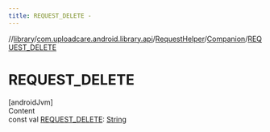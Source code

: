 ```yaml
---
title: REQUEST_DELETE -
---
```

//[library](../../../index.md)/[com.uploadcare.android.library.api](../../index.md)/[RequestHelper](../index.md)/[Companion](index.md)/[REQUEST_DELETE](-r-e-q-u-e-s-t_-d-e-l-e-t-e.md)



# REQUEST_DELETE  
[androidJvm]  
Content  
const val [REQUEST_DELETE](-r-e-q-u-e-s-t_-d-e-l-e-t-e.md): [String](https://kotlinlang.org/api/latest/jvm/stdlib/kotlin/-string/index.html)  



